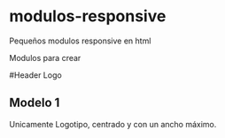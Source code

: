 modulos-responsive
==================

Pequeños modulos responsive en html


Modulos para crear 


#Header Logo


  Modelo 1
  --------
  
  Unicamente Logotipo, centrado y con un ancho máximo. 
  


